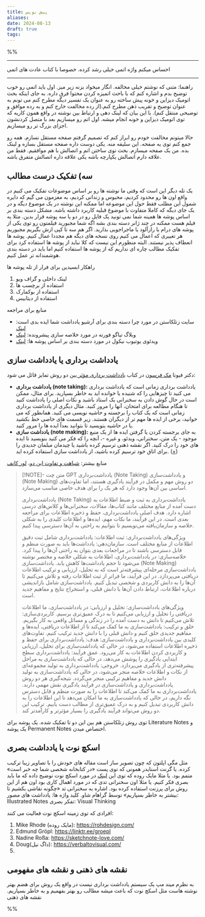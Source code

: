 ```yaml
---
title: پیش نویس
aliases: 
date: 2024-08-13
draft: true
tags:
---
```













%%


---

احساس میکنم واژه اتمی خیلی رشد کرده. خصوصا با کتاب عادت های اتمی

---

راهنما:
متنی که نوشتم خیلی مخالفه. انگار میخواد بزنه زیر میز.
اول باید اتمی رو خوب توضیح بدم و اشاره کنم که با باحث اتمیزه کردن محتوا فرق داره.
به جای اینکه بحث اتومیک دیزاین و خونه پیش ساخته رو به عنوان یک تفسیر دیگه مطرح کنم می تونم به عنوان توضیح و تقریب ذهن مطرح کنم.(از رده مخالفت خارج کنم و به رده موافق و توضیحی منتقل کنم). با این بیان که لینک دهی و ارتباط بین نوشته در واقع همون کاریه که توی اتومیک دیزاین و خونه انجام میشه. اول اتم رو میسازیم بعد با متصل کردنشون اجزای بزرگ تر رو میسازیم. 

حالا میتونم مخالفت خودم رو ابراز کنم که تصمیم گرفتم صفحه مستقل نسازم. همه رو جمع کنم توی یه صفحه. این سلیقه منه. یکی دوست داره صفحه  مستقل بسازه و لینک بده. من یک صفحه میسازم. بحث توی ساختن اتم و اتصالش با هم موافقیم. فقط من علاقه دارم اتصالش یکپارچه باشه یکی علاقه داره اتصالش متفرق باشه.







## سه) تفکیک درست مطالب
یک تله دیگر این است که وقتی ما نوشته ها رو بر اساس موضوعات تفکیک می کنیم در واقع اون ها رو محدود کردیم، محبوس و زندانی کردیم، به مغزمون می گیم که دایره شمول این مطلب فقط حول این موضوعه اما ممکنه این نوشته در یک موضوع دیگه و در یک جای دیگه که کاملا متفاوت با موضوع قبلیه کاربرد داشته باشه. مشکل دسته بندی بر اساس پوشه ها همینه شما نمی تونید یک فایل رو در دو یا سه پوشه قرار بدین. مثلا یه فیلم هست ممکنه در چند ژانر دسته بندی بشه اگه شما مجبورید فیلمتون رو توی یکی از پوشه های درام یا رازآلود یا ماجراجویی بذارید. اگر هم سه تا کپی ازش بگیریم مجبوریم هر تغییری که اعمال می کنیم روی نسخه های دیگه هم مجددا عمال کنیم. پوشه ها انعطاف پذیر نیستند. 
البته منظورم این نیست که کلا نباید از پوشه ها استفاده کرد برای تفکیک مطالب چاره ای نداریم که از پوشه ها استفاده کنیم اما باید در دسته بندی هوشمندانه تر عمل کنیم.

راهکار ابسیدین برای فرار از تله پوشه ها
1. لینک داخلی و گراف ویو
2. استفاده از برچسب ها
3. استفاده از بوکمارک
4. استفاده از دیتابیس

منابع برای مراجعه
- سایت زتلکاستن در مورد چرا دسته بندی برای آرشیو یادداشت شما ایده بدی است: [لینک](https://zettelkasten.de/posts/no-categories/)
- وبلاگ تیاگو فورته در مورد خلاصه سازی پیشرونده: [لینک](https://fortelabs.com/blog/progressive-summarization-a-practical-technique-for-designing-discoverable-notes/)
- ویدئوی یوتیوب نیکول در مورد دسته بندی بر اساس پوشه ها: [لینک](https://www.youtube.com/watch?v=vS-b_RUtL1A)


## یادداشت برداری یا یادداشت سازی
دکتر فیونا [مک فرسون](https://www.amazon.com/stores/author/B0034OX4L6/about?ingress=0&visitId=5056e2dc-ad36-404e-8c3e-7fad8cb9f3af) در کتاب [یادداشت برداری مؤثر ](https://www.amazon.com/Effective-Notetaking-Study-Skills-McPherson/dp/1927166527/?_encoding=UTF8&pd_rd_w=FX4Jw&content-id=amzn1.sym.579192ca-1482-4409-abe7-9e14f17ac827&pf_rd_p=579192ca-1482-4409-abe7-9e14f17ac827&pf_rd_r=131-9099291-0023604&pd_rd_wg=EQplC&pd_rd_r=4ca40121-a196-46f4-970d-b47a01931f3d&ref_=aufs_ap_sc_dsk)بین دو روش تمایز قائل می شود:
- **یادداشت برداری (note taking):**  یادداشت برداری زمانی است که یادداشت برداری می کنید تا چیزهایی را که شنیده یا خوانده اید به خاطر بسپارید. برای مثال، ممکن است در حال گوش دادن به سخنرانی یک استاد باشید و نکات اصلی را یادداشت کنید تا هنگام مطالعه برای امتحان، آنها را مرور کنید. مثال دیگری از یادداشت برداری زمانی است که یک کتاب را برجسته و حاشیه نویسی می کنید. همانطور که می خوانید، برخی از ایده ها مهم تر از دیگران هستند. زیر قسمت های خاصی خط بکشید یا در حاشیه بنویسید تا بتوانید بعداً ایده ها را مرور کنید.
- **یادداشت سازی (note making):** به جای برجسته کردن یا گرفتن ایده ها از یک منبع موجود - یک متن، سخنرانی، ویدئو، و غیره -، آنچه را که فکر می کنید بنویسید تا ایده های خود را درک کنید. اگر نقشه ذهنی ترسیم کرده باشید یا چیدمان مبلمان جدیدی را برای اتاق خود ترسیم کرده باشید، از یادداشت سازی استفاده کرده اید. ([+](https://jarango.com/2023/01/26/note-taking-and-note-making/))

منابع بیشتر: [شباهت و تفاوت این دو](https://bscholarly.com/differences-between-note-taking-and-note-making/)، [لور کانف](https://nesslabs.com/from-note-taking-to-note-making)

> [!NOTE]- متن چت GPT
> یادداشت‌برداری (Note Taking) و یادداشت‌سازی (Note Making) دو روش مهم و مکمل در فرآیند یادگیری هستند، اما تفاوت‌های اساسی بین آن‌ها وجود دارد که هر یک را برای هدف خاصی مناسب می‌سازد.
> 
> یادداشت‌برداری (Note Taking)
> یادداشت‌برداری به ثبت و ضبط اطلاعات به دست آمده از منابع مختلف مانند کتاب‌ها، مقالات، سخنرانی‌ها و کلاس‌های درسی اشاره دارد. هدف اصلی یادداشت‌برداری، حفظ و ذخیره اطلاعات برای مراجعه بعدی است. در این فرآیند، ما نکات مهم، ایده‌ها و اطلاعات کلیدی را به شکلی خلاصه و سازمان‌یافته می‌نویسیم تا بتوانیم به راحتی به آن‌ها دسترسی پیدا کنیم.
> 
> ویژگی‌های یادداشت‌برداری:
> ثبت اطلاعات: یادداشت‌برداری شامل ثبت دقیق اطلاعات از منابع مختلف است.
> سازمان‌دهی: یادداشت‌ها باید به صورت منظم و قابل دسترسی باشند تا در مراجعات بعدی بتوان به راحتی آن‌ها را پیدا کرد.
> خلاصه‌سازی: در یادداشت‌برداری، اطلاعات به شکلی خلاصه و مختصر نوشته می‌شود تا حجم یادداشت‌ها کاهش یابد.
> یادداشت‌سازی (Note Making)
> یادداشت‌سازی مرحله‌ای پیشرفته‌تر است که به تحلیل، ارزیابی و ترکیب اطلاعات دریافتی می‌پردازد. در این فرآیند، ما فراتر از ثبت اطلاعات رفته و تلاش می‌کنیم تا آن‌ها را به دانش کاربردی و شخصی تبدیل کنیم. یادداشت‌سازی شامل بازاندیشی درباره اطلاعات، ارتباط دادن آن‌ها با دانش قبلی، و استخراج نتایج و مفاهیم جدید است.
> 
> ویژگی‌های یادداشت‌سازی:
> تحلیل و ارزیابی: در یادداشت‌سازی، ما اطلاعات دریافتی را تحلیل و ارزیابی می‌کنیم تا به درک عمیق‌تری برسیم.
> کاربردی‌سازی: تلاش می‌کنیم تا دانش به دست آمده را در زندگی و مسائل واقعی به کار بگیریم.
> خلق و ترکیب: یادداشت‌سازی به ما کمک می‌کند تا از اطلاعات دریافتی، ایده‌ها و مفاهیم جدیدی خلق کنیم و دانش قبلی را با دانش جدید ترکیب کنیم.
> تفاوت‌های کلیدی بین یادداشت‌برداری و یادداشت‌سازی:
> هدف: یادداشت‌برداری برای حفظ و ذخیره اطلاعات استفاده می‌شود، در حالی که یادداشت‌سازی برای تحلیل، ارزیابی و کاربردی کردن اطلاعات به کار می‌رود.
> عمق فرآیند: یادداشت‌برداری سطح ابتدایی یادگیری را پوشش می‌دهد، در حالی که یادداشت‌سازی به مراحل پیشرفته‌تری از یادگیری می‌پردازد.
> خروجی: یادداشت‌برداری به تولید مجموعه‌ای از نکات و اطلاعات خلاصه منجر می‌شود، در حالی که یادداشت‌سازی به تولید دانش جدید و مفاهیم ترکیبی منجر می‌گردد.
> نتیجه‌گیری
> هر دو روش یادداشت‌برداری و یادداشت‌سازی در فرآیند یادگیری نقش مهمی دارند. یادداشت‌برداری به ما کمک می‌کند تا اطلاعات را به صورت منظم و قابل دسترس نگه داریم، در حالی که یادداشت‌سازی به ما امکان می‌دهد تا این اطلاعات را به دانش کاربردی تبدیل کنیم و به درک عمیق‌تری از مطالب دست یابیم. ترکیب این دو روش می‌تواند فرآیند یادگیری را بسیار مؤثرتر و کارآمدتر کند.


توی روش زتلکاستن هم بین این دو تا تفکیک شده. یک پوشه برای Literature Notes و یک پوشه Permanent Notes اختصاص میدن. 




## اسکچ نوت یا یادداشت بصری
مثل مگی اپلتون که چون تصویر ساز است مقاله های خودش را با تصاویر زیبا ترکیب کرده. یا گرنت اسنایدر همونی که توی پست «در کتابخانه شخصی شما چه خبر است» متمم بود. یا مثلا مایک روده که توی این [لینک](https://rohdesign.com/sketchnotes) در مورد اسکچ نوت توضیح داده که ما باید بصری فکر کنیم. یا مثلا اون سخنرانی تدی که در مورد اهمال کاری بود اون هم از این روش برای پرزنت استفاده کرده بود.
اشاره به سخنرانی تد «چگونه نقاشی بکشیم تا بیشتر به خاطر بسپاریم» توسط گراهام شاو.
کلید واژه ها:
یادداشت های مصور: Illustrated Notes
تفکر بصری: Visual Thinking

افرادی که توی زمینه اسکچ نوت فعالیت می کنند:
1. Mike Rhode (مایک روده): https://rohdesign.com/
2. Edmund Gröpl: https://linktr.ee/groepl
3. Nadine Roßa: https://sketchnote-love.com/
4. Doug(داگ نیل): https://verbaltovisual.com/
5. 





## نقشه های ذهنی و نقشه های مفهومی
به نظرم میند مپ یک سیستم یادداشت برداری نیست در واقع یک روش برای هضم بهتر نوشته هاست مثل اسکچ نوت که باعث میشه مطالب رو بهتر بفهمیم و به خاطر بسپاریم. 
نقشه های ذهنی


%%